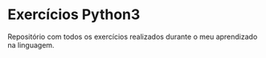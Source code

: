 # Exercícios Python3
Repositório com todos os exercícios realizados durante o meu aprendizado na linguagem.
